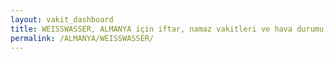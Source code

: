 ```yaml
---
layout: vakit_dashboard
title: WEISSWASSER, ALMANYA için iftar, namaz vakitleri ve hava durumu - ilçe/eyalet seç
permalink: /ALMANYA/WEISSWASSER/
---
```


<script type="text/javascript">
  var GLOBAL_COUNTRY = 'ALMANYA';
  var GLOBAL_CITY = 'WEISSWASSER';
  var GLOBAL_STATE = '';
  var lat = 72;
  var lon = 21;
</script>

